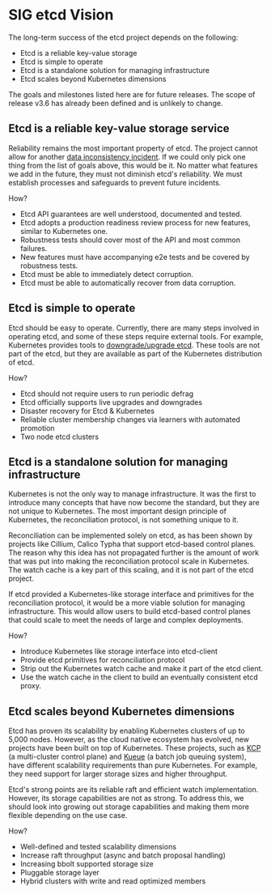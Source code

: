 # SIG etcd Vision

The long-term success of the etcd project depends on the following:
- Etcd is a reliable key-value storage
- Etcd is simple to operate
- Etcd is a standalone solution for managing infrastructure
- Etcd scales beyond Kubernetes dimensions

The goals and milestones listed here are for future releases. 
The scope of release v3.6 has already been defined and is unlikely to change.

## Etcd is a reliable key-value storage service

Reliability remains the most important property of etcd.
The project cannot allow for another [data inconsistency incident].
If we could only pick one thing from the list of goals above, this would be it.
No matter what features we add in the future, 
they must not diminish etcd's reliability. 
We must establish processes and safeguards to prevent future incidents.

How?
- Etcd API guarantees are well understood, documented and tested.
- Etcd adopts a production readiness review process for new features, similar to Kubernetes one.
- Robustness tests should cover most of the API and most common failures.
- New features must have accompanying e2e tests and be covered by robustness tests.
- Etcd must be able to immediately detect corruption.
- Etcd must be able to automatically recover from data corruption.
 
[data inconsistency incident]: https://github.com/etcd-io/etcd/blob/main/Documentation/postmortems/v3.5-data-inconsistency.md

## Etcd is simple to operate

Etcd should be easy to operate.
Currently, there are many steps involved in operating etcd,
and some of these steps require external tools. 
For example, Kubernetes provides tools to [downgrade/upgrade etcd].
These tools are not part of the etcd,
but they are available as part of the Kubernetes distribution of etcd.

How?
- Etcd should not require users to run periodic defrag
- Etcd officially supports live upgrades and downgrades
- Disaster recovery for Etcd & Kubernetes
- Reliable cluster membership changes via learners with automated promotion
- Two node etcd clusters

## Etcd is a standalone solution for managing infrastructure

Kubernetes is not the only way to manage infrastructure.
It was the first to introduce many concepts that have now become the standard,
but they are not unique to Kubernetes.
The most important design principle of Kubernetes,
the reconciliation protocol, is not something unique to it.

Reconciliation can be implemented solely on etcd,
as has been shown by projects like Cillium,
Calico Typha that support etcd-based control planes.
The reason why this idea has not propagated further is
the amount of work that was put into making 
the reconciliation protocol scale in Kubernetes.
The watch cache is a key part of this scaling,
and it is not part of the etcd project.

If etcd provided a Kubernetes-like storage interface
and primitives for the reconciliation protocol,
it would be a more viable solution for managing infrastructure.
This would allow users to build etcd-based control planes that
could scale to meet the needs of large and complex deployments.

How?
- Introduce Kubernetes like storage interface into etcd-client
- Provide etcd primitives for reconciliation protocol
- Strip out the Kubernetes watch cache and make it part of the etcd client.
- Use the watch cache in the client to build an eventually consistent etcd proxy.
 
[downgrade/upgrade etcd]: https://github.com/kubernetes/kubernetes/tree/master/cluster/images/etcd

## Etcd scales beyond Kubernetes dimensions

Etcd has proven its scalability by enabling Kubernetes clusters of up to 5,000 nodes.
However, as the cloud native ecosystem has evolved, new projects have been built on top of Kubernetes.
These projects, such as [KCP] (a multi-cluster control plane) and [Kueue] (a batch job queuing system),
have different scalability requirements than pure Kubernetes.
For example, they need support for larger storage sizes and higher throughput.

Etcd's strong points are its reliable raft and efficient watch implementation.
However, its storage capabilities are not as strong.
To address this, we should look into growing out storage capabilities and making them more flexible depending on the use case.

How?
- Well-defined and tested scalability dimensions
- Increase raft throughput (async and batch proposal handling)
- Increasing bbolt supported storage size
- Pluggable storage layer
- Hybrid clusters with write and read optimized members


[KCP]: https://cloud.redhat.com/blog/an-introduction-to-kcp
[Kueue]: https://github.com/kubernetes-sigs/kueue

